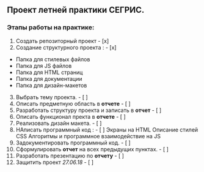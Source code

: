 ## Проект летней практики СЕГРИС.

### Этапы работы на практике:
1. Создать репозиторный проект - [x]
2. Создание структурного проекта : - [x]
  + Папка для стилевых файлов
  + Папка для JS файлов
  + Папка для HTML страниц
  + Папка для документации
  + Папка для дизайн-макетов
3. Выбрать тему проекта. - [ ]
4. Описать предметную область в **отчете** - [ ]
5. Разработать структуру проекта и записать в **отчет** - [ ]
6. Описать функционал пректа в **отчете** - [ ]
7. Реализовать дизайн макета. - [ ]
8. НАписать программный код : - [ ]
  Экраны на HTML
  Описание стилей CSS
  Алгоритмы и программное взаимодействие на JS
9. Задокументировать программный код. - [ ]
10. Сформулировать **отчет** на всех предыдущих пунктах. - [ ]
11. Разработать презентацию по **отчету** - [ ]
12. Защитить проект *27.06.18* - [ ]
